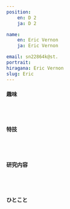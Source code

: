 ```yaml
---
position:
    en: D 2
    ja: D 2

name:
    en: Eric Vernon
    ja: Eric Vernon

email: sn22864k@st.
portrait:
hiragana: Eric Vernon
slug: Eric
---
```


#### 趣味
<br><br>

#### 特技
<br><br>

#### 研究内容
<br><br>

#### ひとこと
<br><br>
